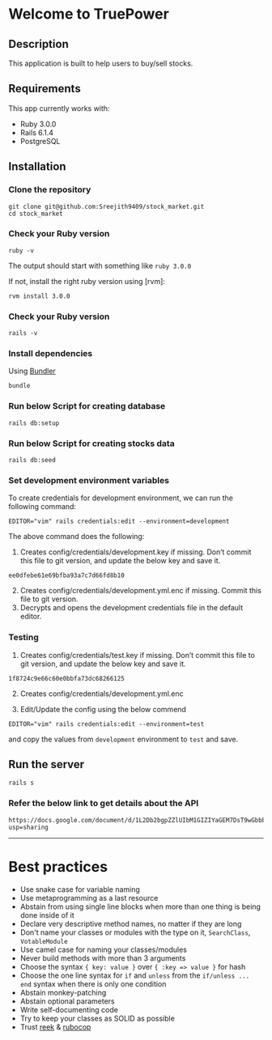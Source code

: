 # Welcome to TruePower

## Description

This application is built to help users to buy/sell stocks.

## Requirements

This app currently works with:

* Ruby 3.0.0
* Rails 6.1.4
* PostgreSQL

## Installation

### Clone the repository

```shell
git clone git@github.com:Sreejith9409/stock_market.git
cd stock_market
```

### Check your Ruby version

```shell
ruby -v
```

The output should start with something like `ruby 3.0.0`

If not, install the right ruby version using [rvm]:

```shell
rvm install 3.0.0
```

### Check your Ruby version

```shell
rails -v
```

### Install dependencies

Using [Bundler](https://github.com/bundler/bundler)

```shell
bundle
```

### Run below Script for creating database

```shell
rails db:setup
```

### Run below Script for creating stocks data

```shell
rails db:seed
```

### Set development environment variables

To create credentials for development environment, we can run the following command:

```shell
EDITOR="vim" rails credentials:edit --environment=development
```

The above command does the following:
1. Creates config/credentials/development.key if missing. Don’t commit this file to git version, and update the below key and save it.

```shell
ee0dfebe61e69bfba93a7c7d66fd8b10
```

2. Creates config/credentials/development.yml.enc if missing. Commit this file to git version.
3. Decrypts and opens the development credentials file in the default editor.

### Testing
1. Creates config/credentials/test.key if missing. Don’t commit this file to git version, and update the below key and save it.
```shell
1f8724c9e66c60e0bbfa73dc68266125
```
2. Creates config/credentials/development.yml.enc

3. Edit/Update the config using the below commend
```shell
EDITOR="vim" rails credentials:edit --environment=test
```

and copy the values from `development` environment to `test` and save.

## Run the server

```shell
rails s
```

### Refer the below link to get details about the API 

```shell
https://docs.google.com/document/d/1L2Db2bgpZZlUIbM1GIZIYaGEM7DsT9wGbbbnklplPV8/edit?usp=sharing
```

-----
# Best practices

* Use snake case for variable naming
* Use metaprogramming as a last resource
* Abstain from using single line blocks when more than one thing is being done inside of it
* Declare very descriptive method names, no matter if they are long
* Don't name your classes or modules with the type on it, `SearchClass`, `VotableModule`
* Use camel case for naming your classes/modules
* Never build methods with more than 3 arguments
* Choose the syntax `{ key: value }` over `{ :key => value }` for hash
* Choose the one line syntax for `if` and `unless` from the `if/unless ... end` syntax when there is only one condition
* Abstain monkey-patching
* Abstain optional parameters
* Write self-documenting code
* Try to keep your classes as SOLID as possible
* Trust [reek](https://github.com/troessner/reek) & [rubocop](https://github.com/bbatsov/rubocop)